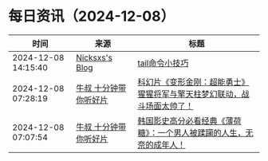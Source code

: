 ﻿# 每日资讯（2024-12-08）

|时间|来源|标题|
|---|---|---|
|2024-12-08 14:15:40|[Nicksxs's Blog](https://nicksxs.me/atom.xml)|[tail命令小技巧](https://nicksxs.me/2024/12/08/tail%E5%91%BD%E4%BB%A4%E5%B0%8F%E6%8A%80%E5%B7%A7/)|
|2024-12-08 07:28:19|[牛叔 十分钟带你听好片](https://getpodcast.xyz/data/ximalaya/11534451.xml)|[科幻片《变形金刚：超能勇士》猩猩将军与擎天柱梦幻联动，战斗场面太帅了！](https://www.ximalaya.com/sound/782215816)|
|2024-12-08 07:07:54|[牛叔 十分钟带你听好片](https://getpodcast.xyz/data/ximalaya/11534451.xml)|[韩国影史高分必看经典《薄荷糖》：一个男人被蹂躏的人生，无奈的成年人！](https://www.ximalaya.com/sound/782211495)|
